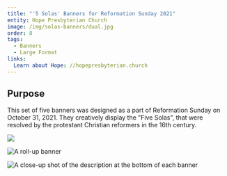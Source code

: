 ```yaml
---
title: "'5 Solas' Banners for Reformation Sunday 2021"
entity: Hope Presbyterian Church
image: /img/solas-banners/dual.jpg
order: 8
tags:
  - Banners
  - Large Format
links:
  Learn about Hope: //hopepresbyterian.church
---
```


## Purpose

This set of five banners was designed as a part of Reformation Sunday on October
31, 2021. They creatively display the "Five Solas", that were resolved by the
protestant Christian reformers in the 16th century.

![](/img/solas-banners/single-straight.jpg)

![A roll-up banner](/img/solas-banners/single-wide.jpg)

![A close-up shot of the description at the bottom of each banner](/img/solas-banners/close-up.jpg)

<!-- ## Sola Fide

The Roman Catholic church taught that the person cooperating with grace has an
inherent righteousness. One can lose this state through mortal sin. According to
the reformers, by faith alone our sin is imputed to Christ and His righteousness
is imputed to us.

## Sola Gratia

The reformers and St. Augustine before them argued that we are not saved by
pulling ourselves up by our bootstraps. Our salvation is an act of pure grace,
and grace alone, on the part of God.

## Solus Christus

This dispute in the reformation was not the person of Christ, but the work of
Christ. Rome taught that grace was mediated to people through an elaborate
system of priests and works. Christ alone, and not the church, is our only
Mediator (WLC 181).

## Soli Deo Gloria

Soli Deo Gloria is central to the other four solas. It is first an attribute of
god, and is manifested in all things past, present, and future. The cheif end of
man is to glorify God and to enjoy Him forever (WSC 1). -->
